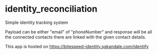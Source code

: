 # identity_reconciliation

Simple identity tracking system  

Payload can be either "email" of "phoneNumber" and response will be all the connected contacts there are linked with the given contact details.

This app is hosted on https://bitespeed-identity.sgkandale.com/identify